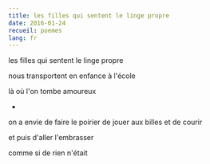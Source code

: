 ```yaml
---
title: les filles qui sentent le linge propre
date: 2016-01-24
recueil: poemes
lang: fr
---
```


les filles qui sentent le linge propre

nous transportent en enfance
à l'école

là où l'on tombe amoureux

*

on a envie de faire le poirier
de jouer aux billes et de courir

et puis d'aller l'embrasser

comme si de rien n'était
